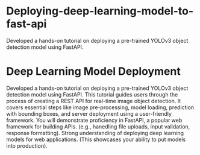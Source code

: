 # Deploying-deep-learning-model-to-fast-api
Developed a hands-on tutorial on deploying a pre-trained YOLOv3 object detection model using FastAPI. 
# Deep Learning Model Deployment

Developed a hands-on tutorial on deploying a pre-trained YOLOv3 object detection model using FastAPI. 
This tutorial guides users through the process of creating a REST API for real-time image object detection. 
It covers essential steps like image pre-processing, model loading, prediction with bounding boxes, and server deployment using a user-friendly framework.
You will demonstrate proficiency in FastAPI, a popular web framework for building APIs. (e.g., hanedling file uploads, input validation, response formatting).
Strong understanding of deploying deep learning models for web applications. (This showcases your ability to put models into production).
